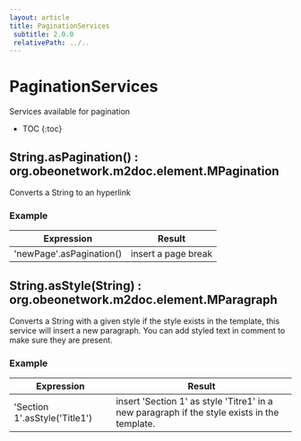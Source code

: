 ```yaml
---
layout: article
title: PaginationServices
 subtitle: 2.0.0
 relativePath: ../..
---
```


<!--
/********************************************************************************
** Copyright (c) 2015 Obeo.
** All rights reserved. This program and the accompanying materials
** are made available under the terms of the Eclipse Public License v1.0
** which accompanies this distribution, and is available at
** http://www.eclipse.org/legal/epl-v10.html
**
** Contributors:
**    Stephane Begaudeau (Obeo) - initial API and implementation
*********************************************************************************/
-->

# PaginationServices

Services available for pagination

* TOC
{:toc}

## String.asPagination() : org.obeonetwork.m2doc.element.MPagination

Converts a String to an hyperlink

### Example

| Expression | Result |
| ---------- | ------ |
| 'newPage'.asPagination() | insert a page break |

## String.asStyle(String) : org.obeonetwork.m2doc.element.MParagraph

Converts a String with a given style if the style exists in the template, this service will insert a new paragraph. You can add styled text in comment to make sure they are present.

### Example

| Expression | Result |
| ---------- | ------ |
| 'Section 1'.asStyle('Title1') | insert 'Section 1' as style 'Titre1' in a new paragraph if the style exists in the template. |



